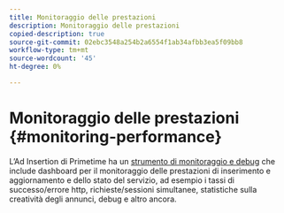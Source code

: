 ```yaml
---
title: Monitoraggio delle prestazioni
description: Monitoraggio delle prestazioni
copied-description: true
source-git-commit: 02ebc3548a254b2a6554f1ab34afbb3ea5f09bb8
workflow-type: tm+mt
source-wordcount: '45'
ht-degree: 0%

---
```


# Monitoraggio delle prestazioni {#monitoring-performance}

L’Ad Insertion di Primetime ha un [strumento di monitoraggio e debug](https://ssai.console.primetime.adobe.com/) che include dashboard per il monitoraggio delle prestazioni di inserimento e aggiornamento e dello stato del servizio, ad esempio i tassi di successo/errore http, richieste/sessioni simultanee, statistiche sulla creatività degli annunci, debug e altro ancora.
